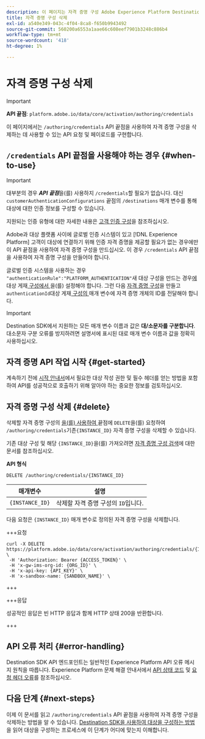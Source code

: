 ```yaml
---
description: 이 페이지는 자격 증명 구성 Adobe Experience Platform Destination SDK을 삭제하는 데 사용되는 API 호출을 예시합니다.
title: 자격 증명 구성 삭제
exl-id: a540e349-043c-4f04-8ca8-f650b9943492
source-git-commit: 560200a6553a1aae66c608eef7901b3248c886b4
workflow-type: tm+mt
source-wordcount: '418'
ht-degree: 1%

---
```


# 자격 증명 구성 삭제

>[!IMPORTANT]
>
>**API 끝점**: `platform.adobe.io/data/core/activation/authoring/credentials`

이 페이지에서는 `/authoring/credentials` API 끝점을 사용하여 자격 증명 구성을 삭제하는 데 사용할 수 있는 API 요청 및 페이로드를 구현합니다.

## `/credentials` API 끝점을 사용해야 하는 경우 {#when-to-use}

>[!IMPORTANT]
>
>대부분의 경우 ***API 끝점***&#x200B;을(를) 사용하지 `/credentials`할 필요가 없습니다. 대신 `customerAuthenticationConfigurations` 끝점의 `/destinations` 매개 변수를 통해 대상에 대한 인증 정보를 구성할 수 있습니다.
> 
>지원되는 인증 유형에 대한 자세한 내용은 [고객 인증 구성](../functionality/destination-configuration/customer-authentication.md)을 참조하십시오.

Adobe과 대상 플랫폼 사이에 글로벌 인증 시스템이 있고 [!DNL Experience Platform] 고객이 대상에 연결하기 위해 인증 자격 증명을 제공할 필요가 없는 경우에만 이 API 끝점을 사용하여 자격 증명 구성을 만드십시오. 이 경우 `/credentials` API 끝점을 사용하여 자격 증명 구성을 만들어야 합니다.

글로벌 인증 시스템을 사용하는 경우 `"authenticationRule":"PLATFORM_AUTHENTICATION"`새 대상 구성을 만드는 경우[에 ](../functionality/destination-configuration/destination-delivery.md)대상 게재[ 구성에서 ](../authoring-api/destination-configuration/create-destination-configuration.md)을(를) 설정해야 합니다. 그런 다음 [자격 증명 구성](../credentials-api/create-credential-configuration.md)을 만들고 `authenticationId`대상 게재[ 구성의 ](/help/destinations/destination-sdk/functionality/destination-configuration/destination-delivery.md#platform-authentication) 매개 변수에 자격 증명 개체의 ID를 전달해야 합니다.

>[!IMPORTANT]
>
>Destination SDK에서 지원하는 모든 매개 변수 이름과 값은 **대/소문자를 구분합니다**. 대소문자 구분 오류를 방지하려면 설명서에 표시된 대로 매개 변수 이름과 값을 정확히 사용하십시오.

## 자격 증명 API 작업 시작 {#get-started}

계속하기 전에 [시작 안내서](../getting-started.md)에서 필요한 대상 작성 권한 및 필수 헤더를 얻는 방법을 포함하여 API를 성공적으로 호출하기 위해 알아야 하는 중요한 정보를 검토하십시오.

## 자격 증명 구성 삭제 {#delete}

삭제할 자격 증명 구성의 [을(를) 사용하여 ](create-credential-configuration.md) 끝점에 `DELETE`을(를) 요청하여 `/authoring/credentials`기존`{INSTANCE_ID}` 자격 증명 구성을 삭제할 수 있습니다.

기존 대상 구성 및 해당 `{INSTANCE_ID}`을(를) 가져오려면 [자격 증명 구성 검색](retrieve-credential-configuration.md)에 대한 문서를 참조하십시오.

**API 형식**

```http
DELETE /authoring/credentials/{INSTANCE_ID}
```

| 매개변수 | 설명 |
| --------- | ----------- |
| `{INSTANCE_ID}` | 삭제할 자격 증명 구성의 `ID`입니다. |

다음 요청은 `{INSTANCE_ID}` 매개 변수로 정의된 자격 증명 구성을 삭제합니다.

+++요청

```shell
curl -X DELETE https://platform.adobe.io/data/core/activation/authoring/credentials/{INSTANCE_ID} \
 -H 'Authorization: Bearer {ACCESS_TOKEN}' \
 -H 'x-gw-ims-org-id: {ORG_ID}' \
 -H 'x-api-key: {API_KEY}' \
 -H 'x-sandbox-name: {SANDBOX_NAME}' \
```

+++

+++응답

성공적인 응답은 빈 HTTP 응답과 함께 HTTP 상태 200을 반환합니다.

+++

## API 오류 처리 {#error-handling}

Destination SDK API 엔드포인트는 일반적인 Experience Platform API 오류 메시지 원칙을 따릅니다. Experience Platform 문제 해결 안내서에서 [API 상태 코드](../../../landing/troubleshooting.md#api-status-codes) 및 [요청 헤더 오류](../../../landing/troubleshooting.md#request-header-errors)를 참조하십시오.

## 다음 단계 {#next-steps}

이제 이 문서를 읽고 `/authoring/credentials` API 끝점을 사용하여 자격 증명 구성을 삭제하는 방법을 알 수 있습니다. [Destination SDK을 사용하여 대상을 구성하는 방법](../guides/configure-destination-instructions.md)을 읽어 대상을 구성하는 프로세스에 이 단계가 어디에 맞는지 이해합니다.
